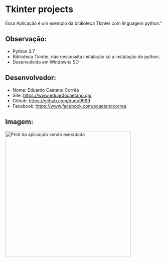 # Tkinter projects

Essa Aplicação é um exemplo da biblioteca
Tkinter com linguagem python."

## Observação:
- Python 3.7
- Biblioteca Tkinter, não nescessita instalação só a instalação do python.
- Desenvolvido em Windowns SO


## Desenvolvedor:
- Nome: Eduardo Caetano Corrêa
- Site: https://www.eduardocaetano.ga/
- Github: https://github.com/dudu9999
- Facebook: https://www.facebook.com/ecaetanocorrea


## Imagem:

<img src="https://lh3.googleusercontent.com/VDUmIXYUzvD4Af7YDyUTe4i2xiQmsoTbux-sIdFYHR0VlxWuQ2MUwbreB2tfKvDMKv7AQKsiOBLqN9zJFKS924rbRNJkLtFCnPm5eYsDa3vHDdHmO7FXE9ln0yn1qFH4rH6EiXyQBNKASXAUCh9lx9SU8D3AfphCXmQ-aCZepZeDlzCjQGgNZtWglqhQ15-pK2plSzFaIp2OaIItIHJuF0f18QuuVQ_GWR3L_uNPIs9oswAmNc-m87_8LwLqJNoIy5PKIvFba-johKefNa0Ap0jNm9cmXi8qcSth2xUwJ3RfUOF2cIBAF-ifmxJ8W-JHK2rW9msvVjRObnqo3EhvOGZP6PYRAYBx_3hJUoNDMg0sbOvXGmIVIVSaRusfrFTm4QVv5XdFy0vspwy3fF0qMa6KQZC2jIEh60wAAZUnpNfTChem6Kxw6ltQssWxAQm5hb7Du1uKuGOLQ7QksfLdR0D9ntp0IvOnhJokmF66CuA64NaLV9cInuxZNlVcK5WCFeprJXm9dbR2eXK9ppp7PGANhDn_n_iCbKTGZao5DO_iZ9sqbjf9rZjomjzq7AUEtjko2u2F8UKE4unFSooqNeOP4-cKFT3O7zTLpti02x2_ZAZRfAZxyjkU4Q-cHAZmPiR3CrU0Qk1Gz5v1zPEjIn84wAkTntI0uR0X5pnrSFPvzpD--TQmVSs=w336-h382-no" alt="Print da aplicação sendo executada" height="400" width="400">
